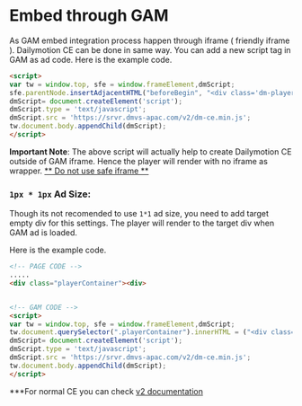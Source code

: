 # Embed through GAM
As GAM embed integration process happen through iframe ( friendly iframe ). Dailymotion CE can be done in same way. You can add a new script tag in GAM as ad code.
Here is the example code.

```html
<script>
var tw = window.top, sfe = window.frameElement,dmScript;
sfe.parentNode.insertAdjacentHTML("beforeBegin", "<div class='dm-player' playerId='{PLAYER_ID}' sort='recent' owners='{YOUR_CHANNEL_NAME}' ></div>");
dmScript= document.createElement('script');
dmScript.type = 'text/javascript';
dmScript.src = 'https://srvr.dmvs-apac.com/v2/dm-ce.min.js';
tw.document.body.appendChild(dmScript);
</script>
```

**Important Note**: The above script will actually help to create Dailymotion CE outside of GAM iframe. Hence the player will render with no iframe as wrapper. [** Do not use safe iframe **](https://support.google.com/admanager/answer/6023110)

### `1px * 1px` Ad Size:

Though its not recomended to use `1*1` ad size, you need to add target empty div for this settings. The player will render to the target div when GAM ad is loaded.

Here is the example code.

```html
<!-- PAGE CODE -->
.....
<div class="playerContainer"><div>


<!-- GAM CODE -->
<script>
var tw = window.top, sfe = window.frameElement,dmScript;
tw.document.querySelector(".playerContainer").innerHTML = ("<div class='dm-player' playerId='{PLAYER_ID}' sort='recent' owners='{YOUR_CHANNEL_NAME}' ></div>");
dmScript= document.createElement('script');
dmScript.type = 'text/javascript';
dmScript.src = 'https://srvr.dmvs-apac.com/v2/dm-ce.min.js';
tw.document.body.appendChild(dmScript);
</script>
```


***For normal CE you can check [v2 documentation](https://dmvs-apac.github.io/custom-embed-v2/)
